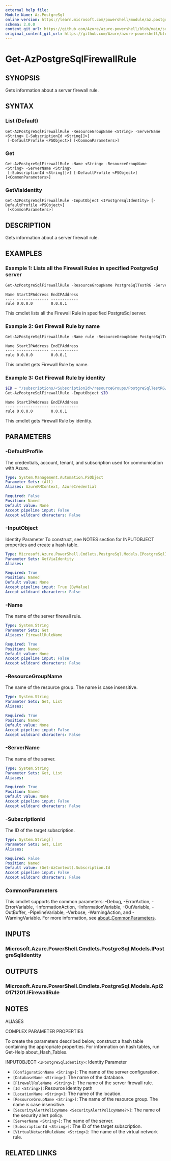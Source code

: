 ```yaml
---
external help file:
Module Name: Az.PostgreSql
online version: https://learn.microsoft.com/powershell/module/az.postgresql/get-azpostgresqlfirewallrule
schema: 2.0.0
content_git_url: https://github.com/Azure/azure-powershell/blob/main/src/PostgreSql/help/Get-AzPostgreSqlFirewallRule.md
original_content_git_url: https://github.com/Azure/azure-powershell/blob/main/src/PostgreSql/help/Get-AzPostgreSqlFirewallRule.md
---
```


# Get-AzPostgreSqlFirewallRule

## SYNOPSIS
Gets information about a server firewall rule.

## SYNTAX

### List (Default)
```
Get-AzPostgreSqlFirewallRule -ResourceGroupName <String> -ServerName <String> [-SubscriptionId <String[]>]
 [-DefaultProfile <PSObject>] [<CommonParameters>]
```

### Get
```
Get-AzPostgreSqlFirewallRule -Name <String> -ResourceGroupName <String> -ServerName <String>
 [-SubscriptionId <String[]>] [-DefaultProfile <PSObject>] [<CommonParameters>]
```

### GetViaIdentity
```
Get-AzPostgreSqlFirewallRule -InputObject <IPostgreSqlIdentity> [-DefaultProfile <PSObject>]
 [<CommonParameters>]
```

## DESCRIPTION
Gets information about a server firewall rule.

## EXAMPLES

### Example 1: Lists all the Firewall Rules in specified PostgreSql server
```powershell
Get-AzPostgreSqlFirewallRule -ResourceGroupName PostgreSqlTestRG -ServerName PostgreSqlTestServer
```

```output
Name StartIPAddress EndIPAddress
---- -------------- ------------
rule 0.0.0.0        0.0.0.1
```

This cmdlet lists all the Firewall Rule in specified PostgreSql server.

### Example 2: Get Firewall Rule by name
```powershell
Get-AzPostgreSqlFirewallRule -Name rule -ResourceGroupName PostgreSqlTestRG -ServerName PostgreSqlTestServer
```

```output
Name StartIPAddress EndIPAddress
---- -------------- ------------
rule 0.0.0.0        0.0.0.1
```

This cmdlet gets Firewall Rule by name.

### Example 3: Get Firewall Rule by identity
```powershell
$ID = "/subscriptions/<SubscriptionId>/resourceGroups/PostgreSqlTestRG/providers/Microsoft.DBforPostgreSQL/servers/PostgreSqlTestServer/firewallRules/rule"
Get-AzPostgreSqlFirewallRule -InputObject $ID
```

```output
Name StartIPAddress EndIPAddress
---- -------------- ------------
rule 0.0.0.0        0.0.0.1
```

This cmdlet gets Firewall Rule by identity.

## PARAMETERS

### -DefaultProfile
The credentials, account, tenant, and subscription used for communication with Azure.

```yaml
Type: System.Management.Automation.PSObject
Parameter Sets: (All)
Aliases: AzureRMContext, AzureCredential

Required: False
Position: Named
Default value: None
Accept pipeline input: False
Accept wildcard characters: False
```

### -InputObject
Identity Parameter
To construct, see NOTES section for INPUTOBJECT properties and create a hash table.

```yaml
Type: Microsoft.Azure.PowerShell.Cmdlets.PostgreSql.Models.IPostgreSqlIdentity
Parameter Sets: GetViaIdentity
Aliases:

Required: True
Position: Named
Default value: None
Accept pipeline input: True (ByValue)
Accept wildcard characters: False
```

### -Name
The name of the server firewall rule.

```yaml
Type: System.String
Parameter Sets: Get
Aliases: FirewallRuleName

Required: True
Position: Named
Default value: None
Accept pipeline input: False
Accept wildcard characters: False
```

### -ResourceGroupName
The name of the resource group.
The name is case insensitive.

```yaml
Type: System.String
Parameter Sets: Get, List
Aliases:

Required: True
Position: Named
Default value: None
Accept pipeline input: False
Accept wildcard characters: False
```

### -ServerName
The name of the server.

```yaml
Type: System.String
Parameter Sets: Get, List
Aliases:

Required: True
Position: Named
Default value: None
Accept pipeline input: False
Accept wildcard characters: False
```

### -SubscriptionId
The ID of the target subscription.

```yaml
Type: System.String[]
Parameter Sets: Get, List
Aliases:

Required: False
Position: Named
Default value: (Get-AzContext).Subscription.Id
Accept pipeline input: False
Accept wildcard characters: False
```

### CommonParameters
This cmdlet supports the common parameters: -Debug, -ErrorAction, -ErrorVariable, -InformationAction, -InformationVariable, -OutVariable, -OutBuffer, -PipelineVariable, -Verbose, -WarningAction, and -WarningVariable. For more information, see [about_CommonParameters](http://go.microsoft.com/fwlink/?LinkID=113216).

## INPUTS

### Microsoft.Azure.PowerShell.Cmdlets.PostgreSql.Models.IPostgreSqlIdentity

## OUTPUTS

### Microsoft.Azure.PowerShell.Cmdlets.PostgreSql.Models.Api20171201.IFirewallRule

## NOTES

ALIASES

COMPLEX PARAMETER PROPERTIES

To create the parameters described below, construct a hash table containing the appropriate properties. For information on hash tables, run Get-Help about_Hash_Tables.


INPUTOBJECT `<IPostgreSqlIdentity>`: Identity Parameter
  - `[ConfigurationName <String>]`: The name of the server configuration.
  - `[DatabaseName <String>]`: The name of the database.
  - `[FirewallRuleName <String>]`: The name of the server firewall rule.
  - `[Id <String>]`: Resource identity path
  - `[LocationName <String>]`: The name of the location.
  - `[ResourceGroupName <String>]`: The name of the resource group. The name is case insensitive.
  - `[SecurityAlertPolicyName <SecurityAlertPolicyName?>]`: The name of the security alert policy.
  - `[ServerName <String>]`: The name of the server.
  - `[SubscriptionId <String>]`: The ID of the target subscription.
  - `[VirtualNetworkRuleName <String>]`: The name of the virtual network rule.

## RELATED LINKS

